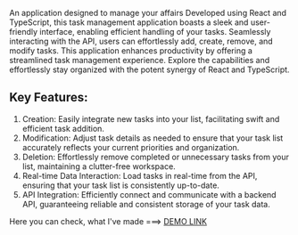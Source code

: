 An application designed to manage your affairs
Developed using React and TypeScript, this task management application boasts a sleek and user-friendly interface, enabling efficient handling of your tasks. Seamlessly interacting with the API, users can effortlessly add, create, remove, and modify tasks. This application enhances productivity by offering a streamlined task management experience. Explore the capabilities and effortlessly stay organized with the potent synergy of React and TypeScript.

## Key Features:

1. Creation: Easily integrate new tasks into your list, facilitating swift and efficient task addition.
2. Modification: Adjust task details as needed to ensure that your task list accurately reflects your current priorities and organization.
3. Deletion: Effortlessly remove completed or unnecessary tasks from your list, maintaining a clutter-free workspace.
4. Real-time Data Interaction: Load tasks in real-time from the API, ensuring that your task list is consistently up-to-date.
5. API Integration: Efficiently connect and communicate with a backend API, guaranteeing reliable and consistent storage of your task data.

Here you can check, what I've made ===> [DEMO LINK](https://sintax1s.github.io/task_mannager/)
